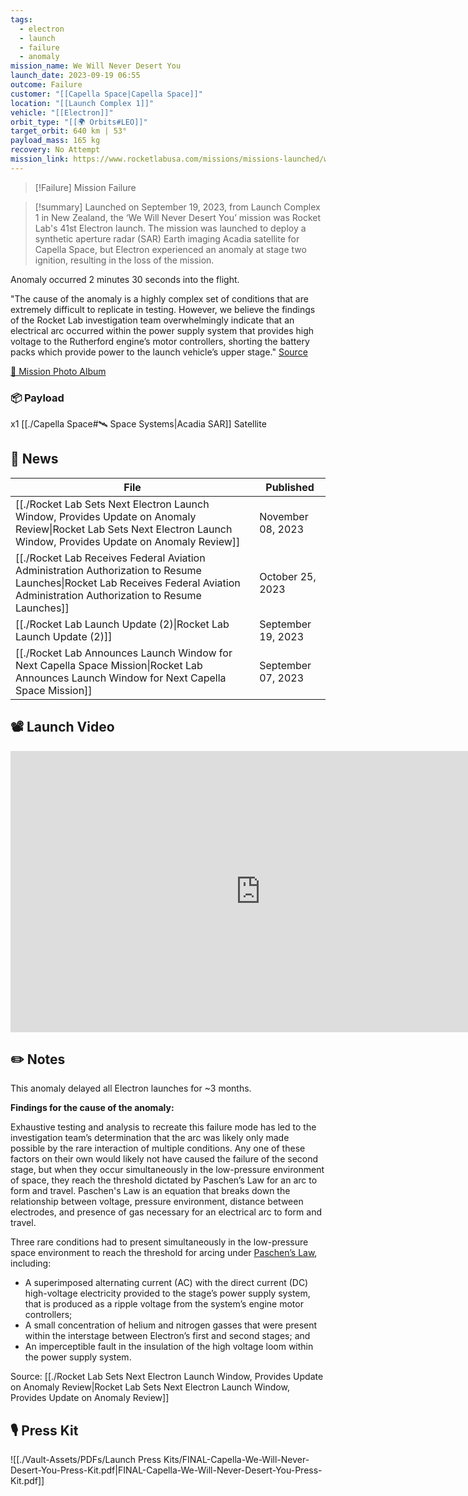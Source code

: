 ```yaml
---
tags:
  - electron
  - launch
  - failure
  - anomaly
mission_name: We Will Never Desert You
launch_date: 2023-09-19 06:55
outcome: Failure
customer: "[[Capella Space|Capella Space]]"
location: "[[Launch Complex 1]]"
vehicle: "[[Electron]]"
orbit_type: "[[🌍 Orbits#LEO]]"
target_orbit: 640 km | 53°
payload_mass: 165 kg
recovery: No Attempt
mission_link: https://www.rocketlabusa.com/missions/missions-launched/we-will-never-desert-you/
---
```


>[!Failure] Mission Failure

>[!summary]
Launched on September 19, 2023, from Launch Complex 1 in New Zealand, the ‘We Will Never Desert You’ mission was Rocket Lab's 41st Electron launch. The mission was launched to deploy a synthetic aperture radar (SAR) Earth imaging Acadia satellite for Capella Space, but Electron experienced an anomaly at stage two ignition, resulting in the loss of the mission. 
>
Anomaly occurred 2 minutes 30 seconds into the flight.
>
"The cause of the anomaly is a highly complex set of conditions that are extremely difficult to replicate in testing. However, we believe the findings of the Rocket Lab investigation team overwhelmingly indicate that an electrical arc occurred within the power supply system that provides high voltage to the Rutherford engine’s motor controllers, shorting the battery packs which provide power to the launch vehicle’s upper stage."
[Source](https://www.businesswire.com/news/home/20231108450544/en/Rocket-Lab-Announces-Third-Quarter-2023-Financial-Results-Issues-Guidance-For-Fourth-Quarter-2023-and-Revenue-Guidance-for-First-Quarter-2024)
>
[📸 Mission Photo Album](https://www.flickr.com/photos/rocketlab/albums/72177720311276483/)

### 📦 Payload

x1 [[./Capella Space#🛰️ Space Systems|Acadia SAR]] Satellite

## 📰 News
| File                                                                                                                                                                                   | Published          |
| -------------------------------------------------------------------------------------------------------------------------------------------------------------------------------------- | ------------------ |
| [[./Rocket Lab Sets Next Electron Launch Window, Provides Update on Anomaly Review\|Rocket Lab Sets Next Electron Launch Window, Provides Update on Anomaly Review]]             | November 08, 2023  |
| [[./Rocket Lab Receives Federal Aviation Administration Authorization to Resume Launches\|Rocket Lab Receives Federal Aviation Administration Authorization to Resume Launches]] | October 25, 2023   |
| [[./Rocket Lab Launch Update (2)\|Rocket Lab Launch Update (2)]]                                                                                                                 | September 19, 2023 |
| [[./Rocket Lab Announces Launch Window for Next Capella Space Mission\|Rocket Lab Announces Launch Window for Next Capella Space Mission]]                                       | September 07, 2023 |


## 📽️ Launch Video

<iframe width="800" height="450" src="https://www.youtube.com/embed/AfYFqsk_NGk" title="Rocket Lab&#39;s Electron - We Will Never Desert You Mission" frameborder="0" allow="accelerometer; autoplay; clipboard-write; encrypted-media; gyroscope; picture-in-picture; web-share" referrerpolicy="strict-origin-when-cross-origin" allowfullscreen></iframe>     

## ✏️ Notes


This anomaly delayed all Electron launches for ~3 months.

**Findings for the cause of the anomaly:** 

Exhaustive testing and analysis to recreate this failure mode has led to the investigation team’s determination that the arc was likely only made possible by the rare interaction of multiple conditions. Any one of these factors on their own would likely not have caused the failure of the second stage, but when they occur simultaneously in the low-pressure environment of space, they reach the threshold dictated by Paschen’s Law for an arc to form and travel. Paschen's Law is an equation that breaks down the relationship between voltage, pressure environment, distance between electrodes, and presence of gas necessary for an electrical arc to form and travel.

Three rare conditions had to present simultaneously in the low-pressure space environment to reach the threshold for arcing under [Paschen’s Law](https://en.wikipedia.org/wiki/Paschen%27s_law), including:
- A superimposed alternating current (AC) with the direct current (DC) high-voltage electricity provided to the stage’s power supply system, that is produced as a ripple voltage from the system’s engine motor controllers;
- A small concentration of helium and nitrogen gasses that were present within the interstage between Electron’s first and second stages; and
- An imperceptible fault in the insulation of the high voltage loom within the power supply system.

Source: [[./Rocket Lab Sets Next Electron Launch Window, Provides Update on Anomaly Review|Rocket Lab Sets Next Electron Launch Window, Provides Update on Anomaly Review]]


## 🎙️ Press Kit

![[./Vault-Assets/PDFs/Launch Press Kits/FINAL-Capella-We-Will-Never-Desert-You-Press-Kit.pdf|FINAL-Capella-We-Will-Never-Desert-You-Press-Kit.pdf]]